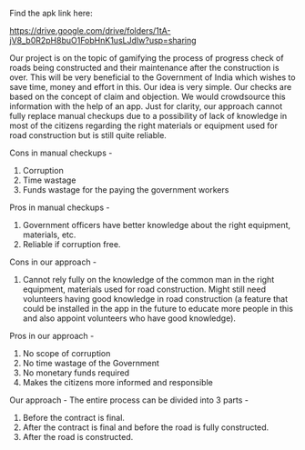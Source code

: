 Find the apk link here:

https://drive.google.com/drive/folders/1tA-jV8_b0R2pH8buO1FobHnK1usLJdIw?usp=sharing

Our project is on the topic of gamifying the process of progress check of roads being constructed and their maintenance after the construction is over. This will be very beneficial to the Government of India which wishes to save time, money and effort in this.
Our idea is very simple. Our checks are based on the concept of claim and objection. We would crowdsource this information with the help of an app. Just for clarity, our approach cannot fully replace manual checkups due to a possibility of lack of knowledge in most of the citizens regarding the right materials or equipment used for road construction but is still quite reliable.

Cons in manual checkups -
1. Corruption
2. Time wastage
3. Funds wastage for the paying the government workers

Pros in manual checkups -
1. Government officers have better knowledge about the right equipment, materials, etc.
2. Reliable if corruption free.

Cons in our approach -
1. Cannot rely fully on the knowledge of the common man in the right equipment, materials used for road construction. Might still need volunteers having good knowledge in road construction (a feature that could be installed in the app in the future to educate more people in this and also appoint volunteers who have good knowledge).

Pros in our approach -
1. No scope of corruption
2. No time wastage of the Government
3. No monetary funds required
4. Makes the citizens more informed and responsible

Our approach -
The entire process can be divided into 3 parts -
1. Before the contract is final.
2. After the contract is final and before the road is fully constructed.
3. After the road is constructed.
